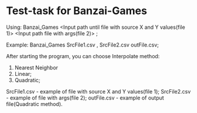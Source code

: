 # Test-task for Banzai-Games

Using: 
Banzai_Games <Input path until file with source X and Y values(file 1)> <Delimiter> <Input path file with args(file 2)> <Path until output File>;

Example:
Banzai_Games SrcFile1.csv , SrcFile2.csv outFile.csv; 

After starting the program, you can choose Interpolate method:
1) Nearest Neighbor
2) Linear;
3) Quadratic;

SrcFile1.csv - example of file with source X and Y values(file 1);
SrcFile2.csv - example of file with args(file 2);
outFile.csv - example of output file(Quadratic method).

